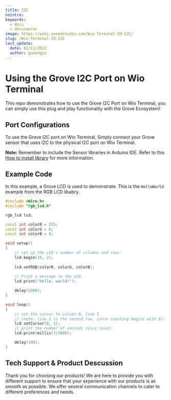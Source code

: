 ```yaml
---
title: I2C
nointro:
keywords:
  - docs
  - docusaurus
image: https://wiki.seeedstudio.com/Wio-Terminal-IO-I2C/
slug: /Wio-Terminal-IO-I2C
last_update:
  date: 01/11/2022
  author: gunengyu
---
```

# Using the Grove I2C Port on Wio Terminal

This repo demonstrates how to use the Grove I2C Port on Wio Terminal, you can simply use this plug and play functionality with the Grove Ecosystem!

## Port Configurations

To use the Grove I2C port on Wio Terminal, Simply connect your Grove sensor that uses I2C to the physical I2C port on Wio Terminal.

**Note:** Remember to include the Sensor libraries in Arduino IDE. Refer to this [How to install library](https://wiki.seeedstudio.com/How_to_install_Arduino_Library/) for more information.

## Example Code

In this example, a Grove LCD is used to demonstrate. This is the `HelloWorld` example from the RGB LCD libabry.

```cpp
#include <Wire.h>
#include "rgb_lcd.h"

rgb_lcd lcd;

const int colorR = 255;
const int colorG = 0;
const int colorB = 0;

void setup()
{
    // set up the LCD's number of columns and rows:
    lcd.begin(16, 2);
    
    lcd.setRGB(colorR, colorG, colorB);
    
    // Print a message to the LCD.
    lcd.print("hello, world!");

    delay(1000);
}

void loop() 
{
    // set the cursor to column 0, line 1
    // (note: line 1 is the second row, since counting begins with 0):
    lcd.setCursor(0, 1);
    // print the number of seconds since reset:
    lcd.print(millis()/1000);

    delay(100);
}
```

## Tech Support & Product Descussion

Thank you for choosing our products! We are here to provide you with different support to ensure that your experience with our products is as smooth as possible. We offer several communication channels to cater to different preferences and needs.

<div class="button_tech_support_container">
<a href="https://forum.seeedstudio.com/" class="button_forum"></a> 
<a href="https://www.seeedstudio.com/contacts" class="button_email"></a>
</div>

<div class="button_tech_support_container">
<a href="https://discord.gg/eWkprNDMU7" class="button_discord"></a> 
<a href="https://github.com/Seeed-Studio/wiki-documents/discussions/69" class="button_discussion"></a>
</div>
